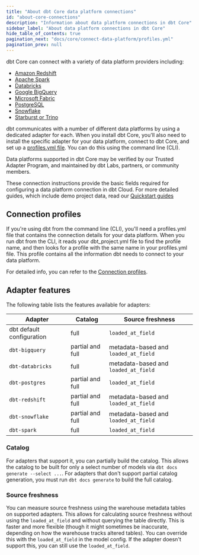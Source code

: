 ```yaml
---
title: "About dbt Core data platform connections"
id: "about-core-connections"
description: "Information about data platform connections in dbt Core"
sidebar_label: "About data platform connections in dbt Core"
hide_table_of_contents: true
pagination_next: "docs/core/connect-data-platform/profiles.yml"
pagination_prev: null
---
```


dbt Core can connect with a variety of data platform providers including: 

- [Amazon Redshift](/docs/core/connect-data-platform/redshift-setup) 
- [Apache Spark](/docs/core/connect-data-platform/spark-setup) 
- [Databricks](/docs/core/connect-data-platform/databricks-setup) 
- [Google BigQuery](/docs/core/connect-data-platform/bigquery-setup)
- [Microsoft Fabric](/docs/core/connect-data-platform/fabric-setup)
- [PostgreSQL](/docs/core/connect-data-platform/postgres-setup)
- [Snowflake](/docs/core/connect-data-platform/snowflake-setup)
- [Starburst or Trino](/docs/core/connect-data-platform/trino-setup)

dbt communicates with a number of different data platforms by using a dedicated adapter for each. When you install dbt Core, you'll also need to install the specific adapter for your data platform, connect to dbt Core, and set up a [profiles.yml file](/docs/core/connect-data-platform/profiles.yml). You can do this using the command line (CLI).

Data platforms supported in dbt Core may be verified by our Trusted Adapter Program, and maintained by dbt Labs, partners, or community members.

These connection instructions provide the basic fields required for configuring a data platform connection in dbt Cloud. For more detailed guides, which include demo project data, read our [Quickstart guides](https://docs.getdbt.com/docs/guides)

## Connection profiles

If you're using dbt from the command line (CLI), you'll need a profiles.yml file that contains the connection details for your data platform. When you run dbt from the CLI, it reads your dbt_project.yml file to find the profile name, and then looks for a profile with the same name in your profiles.yml file. This profile contains all the information dbt needs to connect to your data platform.

For detailed info, you can refer to the [Connection profiles](/docs/core/connect-data-platform/connection-profiles).

<VersionBlock firstVersion="1.7">

## Adapter features

The following table lists the features available for adapters:

| Adapter | Catalog | Source freshness |
|---------|---------|------------------|
| dbt default configuration | full | `loaded_at_field` |
| `dbt-bigquery` | partial and full | metadata-based and `loaded_at_field` |
| `dbt-databricks` | full | metadata-based and `loaded_at_field` |
| `dbt-postgres` | partial and full | `loaded_at_field` |
| `dbt-redshift` | partial and full | metadata-based and `loaded_at_field` |
| `dbt-snowflake` | partial and full | metadata-based and `loaded_at_field` |
| `dbt-spark` | full | `loaded_at_field` |


### Catalog 

For adapters that support it, you can partially build the catalog. This allows the catalog to be built for only a select number of models via `dbt docs generate --select ...`. For adapters that don't support partial catalog generation, you must run `dbt docs generate` to build the full catalog.

### Source freshness
You can measure source freshness using the warehouse metadata tables on supported adapters. This allows for calculating source freshness without using the `loaded_at_field` and without querying the table directly. This is faster and more flexible (though it might sometimes be inaccurate, depending on how the warehouse tracks altered tables). You can override this with the `loaded_at_field` in the model config. If the adapter doesn't support this, you can still use the `loaded_at_field`.

</VersionBlock>
